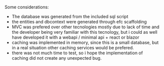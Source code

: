 Some considerations:

- The database was generated from the included sql script
- the entities and dbcontext were generated through efc scaffolding
- MVC was prefered over other tecnologies mostly due to lack of time and the developer being very familiar with this tecnology,
  but i could as well have developed it with a webapi / minimal api + react or blazor
- caching was implemented in memory, since this is a small database, but in a real situation other caching services would be prefered.
- there was not much time to test, so i hope the implementation of caching did not create any unexpected bug.
